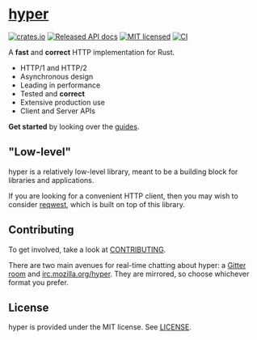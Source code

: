 # [hyper](https://hyper.rs)

[![crates.io](https://meritbadge.herokuapp.com/hyper)](https://crates.io/crates/hyper)
[![Released API docs](https://docs.rs/hyper/badge.svg)](https://docs.rs/hyper)
[![MIT licensed](https://img.shields.io/badge/license-MIT-blue.svg)](./LICENSE)
[![CI](https://github.com/hyperium/hyper/workflows/CI/badge.svg)](https://github.com/hyperium/hyper/actions?query=workflow%3ACI)

A **fast** and **correct** HTTP implementation for Rust.

- HTTP/1 and HTTP/2
- Asynchronous design
- Leading in performance
- Tested and **correct**
- Extensive production use
- Client and Server APIs

**Get started** by looking over the [guides](https://hyper.rs/guides).

## "Low-level"

hyper is a relatively low-level library, meant to be a building block for
libraries and applications.

If you are looking for a convenient HTTP client, then you may wish to consider
[reqwest](https://github.com/seanmonstar/reqwest), which is built on top of
this library.

## Contributing

To get involved, take a look at [CONTRIBUTING](CONTRIBUTING.md).

There are two main avenues for real-time chatting about hyper: a [Gitter room][gitter]
and [irc.mozilla.org/hyper][irc]. They are mirrored, so choose whichever format you
prefer.

[gitter]: https://gitter.im/hyperium/hyper
[irc]: https://kiwiirc.com/nextclient/irc.mozilla.org/#hyper

## License

hyper is provided under the MIT license. See [LICENSE](LICENSE).
